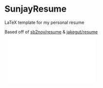 # SunjayResume

LaTeX template for my personal resume

Based off of [sb2nov/resume](https://github.com/sb2nov/resume/) & [jakegut/resume](https://github.com/jakegut/resume/)

![Resume Preview](resume.pdf)
